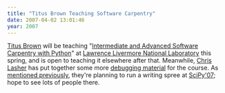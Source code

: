 ```yaml
---
title: "Titus Brown Teaching Software Carpentry"
date: 2007-04-02 13:01:46
year: 2007
---
```

<a href="http://ivory.idyll.org/">Titus Brown</a> will be teaching "<a href="http://ivory.idyll.org/blog/apr-07/class-blurb.html">Intermediate and Advanced Software Carpentry with Python</a>" at <a href="http://www.llnl.gov">Lawrence Livermore National Laboratory</a> this spring, and is open to teaching it elsewhere after that.  Meanwhile, <a href="http://gotgenes.com/">Chris Lasher</a> has put together some more <a href="http://gotgenes.com/swcatvtwiki/DebuggingExercise">debugging material</a> for the course.  As <a href="http://pyre.third-bit.com/blog/archives/866.html">mentioned previously</a>, they're planning to run a writing spree at <a href="http://www.scipy.org/SciPy2007">SciPy'07</a>; hope to see lots of people there.
